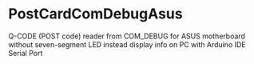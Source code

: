 # PostCardComDebugAsus
Q-CODE (POST code) reader from COM_DEBUG for ASUS motherboard without seven-segment LED instead display info on PC with Arduino IDE Serial Port
